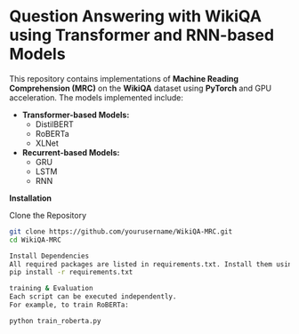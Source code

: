 # Question Answering with WikiQA using Transformer and RNN-based Models

This repository contains implementations of **Machine Reading Comprehension (MRC)** on the **WikiQA** dataset using **PyTorch** and GPU acceleration. The models implemented include:

- **Transformer-based Models:**
  - DistilBERT
  - RoBERTa
  - XLNet
- **Recurrent-based Models:**
  - GRU
  - LSTM
  - RNN

**Installation**

Clone the Repository  
```bash
git clone https://github.com/yourusername/WikiQA-MRC.git
cd WikiQA-MRC

Install Dependencies
All required packages are listed in requirements.txt. Install them using:
pip install -r requirements.txt

training & Evaluation
Each script can be executed independently.
For example, to train RoBERTa:

python train_roberta.py

